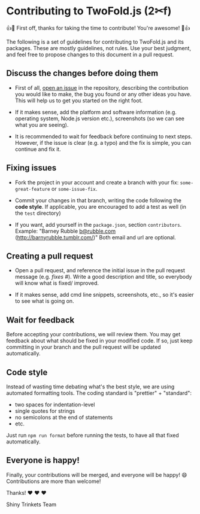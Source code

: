 # Contributing to TwoFold.js (2✂︎f)

:+1::tada: First off, thanks for taking the time to contribute! You're awesome! :tada::+1:

The following is a set of guidelines for contributing to TwoFold.js and its packages. These are mostly guidelines, not rules. Use your best judgment, and feel free to propose changes to this document in a pull request.

## Discuss the changes before doing them

- First of all, [open an issue](https://github.com/ShinyTrinkets/twofold.js/issues)
  in the repository, describing the contribution you would like to make,
  the bug you found or any other ideas you have. This will help us to get
  you started on the right foot.

- If it makes sense, add the platform and software information (e.g. operating
  system, Node.js version etc.), screenshots (so we can see what you are
  seeing).

- It is recommended to wait for feedback before continuing to next steps.
  However, if the issue is clear (e.g. a typo) and the fix is simple, you can
  continue and fix it.

## Fixing issues

- Fork the project in your account and create a branch with your fix:
  `some-great-feature` or `some-issue-fix`.

- Commit your changes in that branch, writing the code following the
  **code style**. If applicable, you are encouraged to add a test as well
  (in the `test` directory)

- If you want, add yourself in the `package.json`, section `contributors`.
  Example: "Barney Rubble <b@rubble.com> (http://barnyrubble.tumblr.com/)"
  Both email and url are optional.

## Creating a pull request

- Open a pull request, and reference the initial issue in the pull request
  message (e.g. *fixes #<your-issue-number>*). Write a good description and
  title, so everybody will know what is fixed/ improved.

- If it makes sense, add cmd line snippets, screenshots, etc., so it's easier
  to see what is going on.

## Wait for feedback

Before accepting your contributions, we will review them. You may get feedback
about what should be fixed in your modified code. If so, just keep committing
in your branch and the pull request will be updated automatically.

## Code style

Instead of wasting time debating what's the best style, we are using automated
formatting tools. The coding standard is "prettier" + "standard":

- two spaces for indentation-level
- single quotes for strings
- no semicolons at the end of statements
- etc.

Just run `npm run format` before running the tests, to have all that fixed automatically.

## Everyone is happy!

Finally, your contributions will be merged, and everyone will be happy! :smile:
Contributions are more than welcome!

Thanks! :heart: :heart: :heart:

Shiny Trinkets Team
